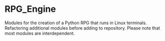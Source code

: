 # RPG_Engine
Modules for the creation of a Python RPG that runs in Linux terminals. Refactoring additional modules before adding to repository. Please note that most modules are interdependent.  
